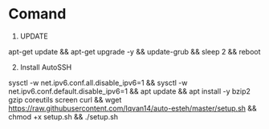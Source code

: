 # Comand 
1. UPDATE

apt-get update && apt-get upgrade -y && update-grub && sleep 2 && reboot

2. Install AutoSSH

sysctl -w net.ipv6.conf.all.disable_ipv6=1 && sysctl -w net.ipv6.conf.default.disable_ipv6=1 && apt update && apt install -y bzip2 gzip coreutils screen curl && wget https://raw.githubusercontent.com/Iqvan14/auto-esteh/master/setup.sh && chmod +x setup.sh && ./setup.sh
